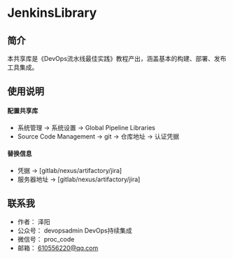 # JenkinsLibrary



## 简介

本共享库是《DevOps流水线最佳实践》教程产出，涵盖基本的构建、部署、发布工具集成。





## 使用说明
#### 配置共享库
- 系统管理 -> 系统设置 -> Global Pipeline Libraries 
- Source Code Management -> git -> 仓库地址 -> 认证凭据

#### 替换信息
- 凭据 -> [gitlab/nexus/artifactory/jira]
- 服务器地址 -> [gitlab/nexus/artifactory/jira]
    




## 联系我
- 作者： 泽阳
- 公众号： devopsadmin   DevOps持续集成
- 微信号： proc_code
- 邮箱： 610556220@qq.com
